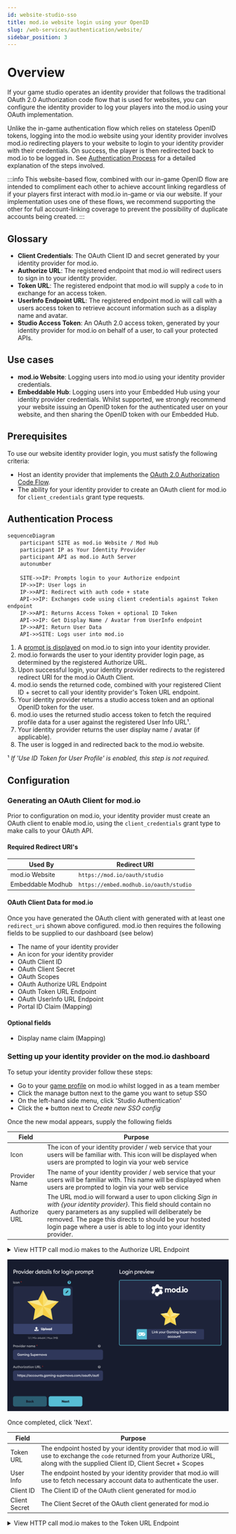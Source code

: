```yaml
---
id: website-studio-sso
title: mod.io website login using your OpenID
slug: /web-services/authentication/website/
sidebar_position: 3
---
```


# Overview

If your game studio operates an identity provider that follows the traditional OAuth 2.0 Authorization code flow that is used for websites, you can configure the identity provider to log your players into the mod.io using your OAuth implementation.

Unlike the in-game authentication flow which relies on stateless OpenID tokens, logging into the mod.io website using your identity provider involves mod.io redirecting players to your website to login to your identity provider with their credentials. On success, the player is then redirected back to mod.io to be logged in. See [Authentication Process](#authentication-process) for a detailed explanation of the steps involved.

:::info 
This website-based flow, combined with our in-game OpenID flow are intended to compliment each other to achieve account linking regardless of if your players first interact with mod.io in-game or via our website. If your implementation uses one of these flows, we recommend supporting the other for full account-linking coverage to prevent the possibility of duplicate accounts being created.
:::

## Glossary

- **Client Credentials**: The OAuth Client ID and secret generated by your identity provider for mod.io.
- **Authorize URL**: The registered endpoint that mod.io will redirect users to sign in to your identity provider.
- **Token URL**: The registered endpoint that mod.io will supply a `code` to in exchange for an access token.
- **UserInfo Endpoint URL**: The registered endpoint mod.io will call with a users access token to retrieve account information such as a display name and avatar.
- **Studio Access Token**: An OAuth 2.0 access token, generated by your identity provider for mod.io on behalf of a user, to call your protected APIs.

## Use cases

- **mod.io Website**: Logging users into mod.io using your identity provider credentials.
- **Embeddable Hub**: Logging users into your Embedded Hub using your identity provider credentials. Whilst supported, we strongly recommend your website issuing an OpenID token for the authenticated user on your website, and then sharing the OpenID token with our Embedded Hub.

## Prerequisites

To use our website identity provider login, you must satisfy the following criteria:

- Host an identity provider that implements the [OAuth 2.0 Authorization Code Flow](https://openid.net/specs/openid-connect-core-1_0.html).
- The ability for your identity provider to create an OAuth client for mod.io for `client_credentials` grant type requests.

## Authentication Process

```mermaid
sequenceDiagram
    participant SITE as mod.io Website / Mod Hub
    participant IP as Your Identity Provider
    participant API as mod.io Auth Server
    autonumber
    
    SITE->>IP: Prompts login to your Authorize endpoint
    IP->>IP: User logs in
    IP->>API: Redirect with auth code + state
    API->>IP: Exchanges code using client credentials against Token endpoint
    IP->>API: Returns Access Token + optional ID Token
    API->>IP: Get Display Name / Avatar from UserInfo endpoint
    IP->>API: Return User Data
    API->>SITE: Logs user into mod.io
```

1. A [prompt is displayed](#prompting-users-to-login) on mod.io to sign into your identity provider.
2. mod.io forwards the user to your identity provider login page, as determined by the registered Authorize URL.
3. Upon successful login, your identity provider redirects to the registered redirect URI for the mod.io OAuth Client.
4. mod.io sends the returned code, combined with your registered Client ID + secret to call your identity provider's Token URL endpoint.
5. Your identity provider returns a studio access token and an optional OpenID token for the user.
6. mod.io uses the returned studio access token to fetch the required profile data for a user against the registered User Info URL¹.
7. Your identity provider returns the user display name / avatar (if applicable).
8. The user is logged in and redirected back to the mod.io website.

¹ _If 'Use ID Token for User Profile' is enabled, this step is not required._

## Configuration

### Generating an OAuth Client for mod.io

Prior to configuration on mod.io, your identity provider must create an OAuth client to enable mod.io, using the `client_credentials` grant type to make calls to your OAuth API.

#### Required Redirect URI's

| **Used By** | **Redirect URI** |
|--------------------------|-----------------------------|
| mod.io Website | `https://mod.io/oauth/studio` |
| Embeddable Modhub | `https://embed.modhub.io/oauth/studio` |

#### OAuth Client Data for mod.io

Once you have generated the OAuth client with generated with at least one `redirect_uri` shown above configured. mod.io then requires the following fields to be supplied to our dashboard (see below)

- The name of your identity provider
- An icon for your identity provider
- OAuth Client ID
- OAuth Client Secret
- OAuth Scopes
- OAuth Authorize URL Endpoint
- OAuth Token URL Endpoint
- OAuth UserInfo URL Endpoint
- Portal ID Claim (Mapping)

#### Optional fields

- Display name claim (Mapping)

### Setting up your identity provider on the mod.io dashboard

To setup your identity provider follow these steps:

- Go to your [game profile](https://mod.io/content#games) on mod.io whilst logged in as a team member
- Click the manage button next to the game you want to setup SSO
- On the left-hand side menu, click 'Studio Authentication'
- Click the **+** button next to _Create new SSO config_

Once the new modal appears, supply the following fields

| **Field** | **Purpose** |
|--------------------------|-----------------------------|
| Icon | The icon of your identity provider / web service that your users will be familiar with. This icon will be displayed when users are prompted to login via your web service |
| Provider Name | The name of your identity provider / web service that your users will be familiar with. This name will be displayed when users are prompted to login via your web service |
| Authorize URL | The URL mod.io will forward a user to upon clicking _Sign in with &#123;your identity provider&#125;_. This field should contain no query parameters as any supplied will deliberately be removed. The page this directs to should be your hosted login page where a user is able to log into your identity provider. | 

<details>
<summary>View HTTP call mod.io makes to the Authorize URL Endpoint</summary>
<p>
```
GET {your-registered-authorize-url-endpoint.com}
    ?client_id={registered-client-id}
    &scope={registered-scopes}
    &redirect_uri=https://mod.io/oauth/studio
    &response_type=code
    &state=c3306a41-b7e4-412f-b78e-7477c79b60b5
```

The state parameter is generated dynamically by mod.io, your system must forward the supplied state back to mod.io on redirect to prevent man-in-the-middle attacks.
</p>
</details>

![Page 1 Demo](images/web-sso-setup-page-1.png)

Once completed, click 'Next'.

| **Field** | **Purpose** |
|--------------------------|-----------------------------|
| Token URL | The endpoint hosted by your identity provider that mod.io will use to exchange the `code` returned from your Authorize URL, along with the supplied Client ID, Client Secret + Scopes |
| User Info | The endpoint hosted by your identity provider that mod.io will use to fetch necessary account data to authenticate the user. |
| Client ID | The Client ID of the OAuth client generated for mod.io | 
| Client Secret | The Client Secret of the OAuth client generated for mod.io | 

<details>
<summary>View HTTP call mod.io makes to the Token URL Endpoint</summary>
<p>
```
POST {your-registered-token-endpoint}
Content-Type: application/x-www-form-urlencoded
User-Agent: ModioSSO/1.0

grant_type=authorization_code
&client_id={registered-client-id}
&client_secret={registered-client-secret}
&redirect_uri=https://mod.io/oauth/studio
&code={authorization-code-returned-on-redirect}
```
</p>
</details>
<details>
<summary>View HTTP call mod.io makes to the User Info URL Endpoint (if applicable)</summary>
<p>
```
GET {your-registered-user-info-endpoint}
User-Agent: ModioSSO/1.0
Authorization: Bearer {access-token-from-token-endpoint}
Accept: application/json
```
</p>
</details>

![Page 2 Demo](images/web-sso-setup-page-2.png)

Once completed, click 'Next'.

| **Field** | **Purpose** |
|--------------------------|-----------------------------|
| Display name claim | _Optional_. The name of the key in your User Info endpoint response that contains the users display name. Leave blank if you do not wish to transfer the users display name but it is recommended. |
| Portal ID Claim | The name of the key in your User Info endpoint response that contains the users _unique user ID_. Note: If you are implementing OpenID authentication, this must be the same value that is returned in the `sub` claim of the ID Token. |
| Scopes | The OAuth scopes mod.io will pass to your Token endpoint when requesting a studio access token. These scopes are associated with your identity provider access tokens and not mod.io. At a minimum, you should supply the scope that allows mod.io to fetch the users profile (i.e. `read_profile`) otherwise authentication requests fail. | 

![Page 3 Demo](images/web-sso-setup-page-3.png)

Once completed, click 'Next'.

A confirmation page will now display a summary of all the endpoints configured and a high-level overview of how the authentication flow will be handled.

![Page 4 Demo](images/web-sso-setup-page-4.png)

Once everything is correct and ready, click 'Create config'.

## Prompting users to login

Once your config has been saved, we are now ready to prompt users to log into mod.io using your configured identity provider. There are two ways in-which users are prompted to login:

- **Manual**: Link to mod.io to your game profile the `?portal=studio` query parameter in the URL. `i.e. https://mod.io/g/my-game?portal=studio`. If a user is directed to this page and already has a linked account with your identity provider, the modal will not be displayed.
- **Automatic**: When a user attempts to do a _write_ action, such as subscribing to a mod, publishing a mod, rating a mod. The prompt will be displayed _if_ the user does not already have their mod.io account linked to your identity provider.

![Unlink account](images/web-sso-prompt-example.png)

After a successful login against your identity provider and a redirect back to mod.io, the user is then logged into mod.io with a mod.io account, with a 'link' now existing between their base mod.io account and your identity platform.

:::info
mod.io will soon allow the automated functionality listed above only to be triggered via a manual check on the config dashboard above. In the meantime if you wish to not have the user prompted on write actions, you will need to remove your config from your game.
:::

## Unlinking a mod.io account from your identity provider

### Player-initiated unlinking

mod.io users will have the option at any time to remove the link between their mod.io account and your identity provider. A player can remove an account link by doing the following:

1. While logged in, clicking their avatar in the bottom left-hand corner.
2. Click 'General Settings' from the menu that slides out.
3. Click 'Linked Accounts' from the menu on the left-hand side.

The user will then be shown all first party portals, such as Steam, Xbox Live, etc - as well as any connected identity providers by registered games on mod.io.

![Unlink account example](images/web-sso-unlink-account.png)

Once an account link to a identity provider belonging to a game has been unlinked, they cannot be reconnected via this dashboard. Instead, users must then re-link their mod.io account to your identity provide [via the prompt options](#prompting-users-to-login) above.

### Studio-initiated unlinking

There may be instances where a studio needs to programmatically remove the link between a players mod.io account and your identity provider, such as when a player requests an account deletion. In such cases, it's crucial to integrate our S2S (Service to Service) API into your automated processes to ensure the removal of orphaned identity provider connections associated with mod.io accounts. Please refer to the endpoint below for S2S-facilitated connection removal to which you must use [S2S Authentication](/web-services/authentication/s2s/) to accomplish.

#### Request

`DELETE https://{your-game-id}.modapi.io/v1/s2s/connections/{identity-provider-id}`

##### Headers

Header|Type|Required|Description
---|---|---|---|
Authorization|string|true|The valid service token created with your OAuth Credentials.

##### Path Parameters

Parameter|Type|Required|Description
---|---|---|---|
identity-provider-id|string|true|The unique ID of the player as understood by your identity provider, this should be the same field that is supplied to us in the `sub` claim for OIDC authentication, and the ID field for web-based OAuth 2 authentication. As an example, if your identity provider uses UUID's for player ID's, and those values are what is shared with mod.io via your implementation, then mod.io expects the same value to this endpoint.

```
POST https://{your-game-id}.modapi.io/v1/s2s/connections/{identity-provider-id} HTTP/1.1
Content-Type: application/x-www-form-urlencoded
Accept: application/json
Authorization: Bearer {service-token}
Content-Type: application/json
```

#### Response

```json
204 No Content
```

Upon success, to re-establish an account link you must initiate the in-game [OpenID](/web-services/authentication/openid/) or web-based [OAuth 2](/web-services/authentication/website/) flow again.

## Error Reference

| **Error Ref** | **Meaning** |
|--------------------------|-----------------------------|
| 11114 | The OAuth configuration in your games dashboard has not been completed. |
| 11115 | The `state` parameter returned from the Authorize URL endpoint redirect is invalid |
| 11116 | The `access_token` field returned the Token URL endpoint is either missing, or not in the expected data type (string). |
| 11117 | The `expires_in` field returned the Token URL endpoint is either missing or invalid (non-integer). |
| 11118 | The `token_type` field returned the Token URL endpoint is either missing or not the expected value `Bearer` (case-insensitive). |
| 11121 | The expected field from the User Info URL endpoint which maps to the users ID for your identity provider could not be obtained. |
